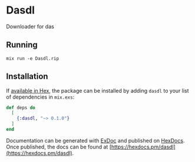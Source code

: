# Dasdl

Downloader for das

## Running

`mix run -e Dasdl.rip`

## Installation

If [available in Hex](https://hex.pm/docs/publish), the package can be installed
by adding `dasdl` to your list of dependencies in `mix.exs`:

```elixir
def deps do
  [
    {:dasdl, "~> 0.1.0"}
  ]
end
```

Documentation can be generated with [ExDoc](https://github.com/elixir-lang/ex_doc)
and published on [HexDocs](https://hexdocs.pm). Once published, the docs can
be found at [https://hexdocs.pm/dasdl](https://hexdocs.pm/dasdl).


